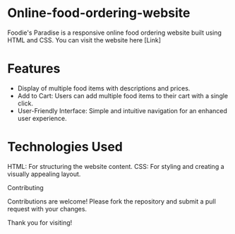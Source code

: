 # Online-food-ordering-website
Foodie's Paradise is a responsive online food ordering website built using HTML and CSS. You can visit the website here [Link]
# Features
- Display of multiple food items with descriptions and prices.
- Add to Cart: Users can add multiple food items to their cart with a single click.
- User-Friendly Interface: Simple and intuitive navigation for an enhanced user experience.
# Technologies Used
HTML: For structuring the website content.
CSS: For styling and creating a visually appealing layout.

Contributing

Contributions are welcome! Please fork the repository and submit a pull request with your changes.

Thank you for visiting!
